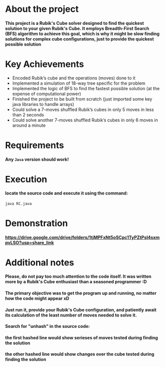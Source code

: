 # About the project
#### This project is a Rubik's Cube solver designed to find the quickest solution to your given Rubik's Cube. It employs Breadth-First Search (BFS) algorithm to achieve this goal, which is why it might be slow finding solutions for complex cube configurations, just to provide the quickest possible solution

# Key Achievements

* Encoded Rubik’s cube and the operations (moves) done to it
* Implemented a simulation of 18-way tree specific for the problem 
* Implemented the logic of BFS to find the fastest possible solution (at the expense of computational power)
* Finished the project to be built from scratch (just imported some key java libraries to handle arrays)
* Could solve a 7-moves shuffled Rubik’s cubes in only 5 moves in less than 2 seconds
* Could solve another 7-moves shuffled Rubik’s cubes in only 6 moves in around a minute

# Requirements
#### Any `Java` version should work!

# Execution
#### locate the source code and execute it using the command:
```
java RC.java
```
# Demonstration
#### https://drive.google.com/drive/folders/1tjMPFxNt5oSCpc1TyPZtPsl4sxmpvLSO?usp=share_link

# Additional notes

#### Please, do not pay too much attention to the code itself. It was written more by a Rubik's Cube enthusiast than a seasoned programmer :D
#### The primary objective was to get the program up and running, no matter how the code might appear xD
#### Just run it, provide your Rubik's Cube configuration, and patiently await its calculation of the least number of moves needed to solve it.

#### Search for "unhash" in the source code:
#### the first hashed line would show serieses of moves tested during finding the solution
#### the other hashed line would show changes over the cube tested during finding the solution


